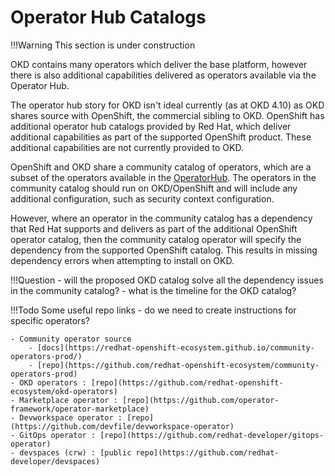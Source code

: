 # Operator Hub Catalogs

<!--- cSpell:ignore Devworkspace devspaces -->

!!!Warning
    This section is under construction
    
OKD contains many operators which deliver the base platform, however there is also additional capabilities delivered as operators available via the Operator Hub.

The operator hub story for OKD isn't ideal currently (as at OKD 4.10) as OKD shares source with OpenShift, the commercial sibling to OKD.  OpenShift has additional operator hub catalogs provided by Red Hat, which deliver additional capabilities as part of the supported OpenShift product. These additional capabilities are not currently provided to OKD.

OpenShift and OKD share a community catalog of operators, which are a subset of the operators available in the [OperatorHub](https://operatorhub.io)<!--{target=_blank} comment for docusaurus compat-->.  The operators in the community catalog should run on OKD/OpenShift and will include any additional configuration, such as security context configuration.

However, where an operator in the community catalog has a dependency that Red Hat supports and delivers as part of the additional OpenShift operator catalog, then the community catalog operator will specify the dependency from the supported OpenShift catalog.  This results in missing dependency errors when attempting to install on OKD.

!!!Question
    - will the proposed OKD catalog solve all the dependency issues in the community catalog?
    - what is the timeline for the OKD catalog?

!!!Todo
    Some useful repo links - do we need to create instructions for specific operators?

    - Community operator source
        - [docs](https://redhat-openshift-ecosystem.github.io/community-operators-prod/)
        - [repo](https://github.com/redhat-openshift-ecosystem/community-operators-prod)
    - OKD operators : [repo](https://github.com/redhat-openshift-ecosystem/okd-operators)
    - Marketplace operator : [repo](https://github.com/operator-framework/operator-marketplace)
    - Devworkspace operator : [repo](https://github.com/devfile/devworkspace-operator)
    - GitOps operator : [repo](https://github.com/redhat-developer/gitops-operator)
    - devspaces (crw) : [public repo](https://github.com/redhat-developer/devspaces)

